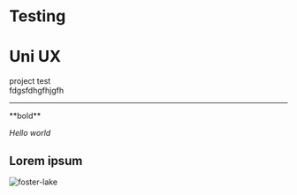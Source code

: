 # Testing
<h1>Uni UX</h1> project test
<br>
fdgsfdhgfhjgfh

<hr> **bold**

*Hello world*

<h2> Lorem ipsum </h2>

![foster-lake](https://github.com/JuMaloseva/Testing/assets/158174406/44750661-f268-4225-be8e-7558989985b8)


